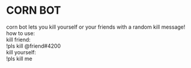 # CORN BOT

corn bot lets you kill yourself or your friends with a random kill message!
how to use:\
 kill friend:\
 !pls kill @friend#4200\
 kill yourself:\
 !pls kill me

